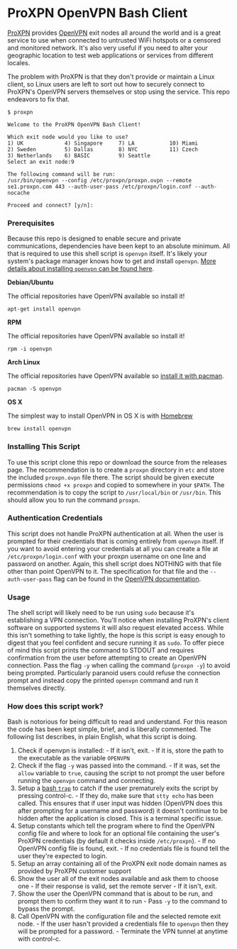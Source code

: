 # ProXPN OpenVPN Bash Client

[ProXPN](http://proxpn.com/) provides [OpenVPN](https://openvpn.net/) exit nodes all around the world and is a great service to use when connected to untrusted WiFi hotspots or a censored and monitored network. It's also very useful if you need to alter your geographic location to test web applications or services from different locales.

The problem with ProXPN is that they don't provide or maintain a Linux client, so Linux users are left to sort out how to securely connect to ProXPN's OpenVPN servers themselves or stop using the service. This repo endeavors to fix that.

```
$ proxpn

Welcome to the ProXPN OpenVPN Bash Client!

Which exit node would you like to use?
1) UK             4) Singapore     7) LA           10) Miami
2) Sweden         5) Dallas        8) NYC          11) Czech
3) Netherlands    6) BASIC         9) Seattle
Select an exit node:9

The following command will be run:
/usr/bin/openvpn --config /etc/proxpn/proxpn.ovpn --remote se1.proxpn.com 443 --auth-user-pass /etc/proxpn/login.conf --auth-nocache

Proceed and connect? [y/n]:
```

### Prerequisites

Because this repo is designed to enable secure and private communications, dependencies have been kept to an absolute minimum. All that is required to use this shell script is `openvpn` itself. It's likely your system's package manager knows how to get and install `openvpn`. [More details about installing `openvpn` can be found here](https://openvpn.net/index.php/open-source/documentation/howto.html#install).

**Debian/Ubuntu**

The official repositories have OpenVPN available so install it!

```
apt-get install openvpn
```

**RPM**

The official repositories have OpenVPN available so install it!

```
rpm -i openvpn
```

**Arch Linux**

The official repositories have OpenVPN available so [install it with pacman](https://wiki.archlinux.org/index.php/OpenVPN#Install_OpenVPN).

```
pacman -S openvpn
```

**OS X**

The simplest way to install OpenVPN in OS X is with [Homebrew](http://brew.sh/)

```
brew install openvpn
```

### Installing This Script

To use this script clone this repo or download the source from the releases page. The recommendation is to create a `proxpn` directory in `etc` and store the included `proxpn.ovpn` file there. The script should be given execute permissions `chmod +x proxpn` and copied to somewhere in your `$PATH`. The recommendation is to copy the script to `/usr/local/bin` or `/usr/bin`. This should allow you to run the command `proxpn`.

### Authentication Credentials

This script does not handle ProXPN authentication at all. When the user is prompted for their credentials that is coming entirely from `openvpn` itself. If you want to avoid entering your credentials at all you can create a file at `/etc/proxpn/login.conf` with your proxpn username on one line and password on another. Again, this shell script does NOTHING with that file other than point OpenVPN to it. The specification for that file and the `--auth-user-pass` flag can be found in the [OpenVPN documentation](https://openvpn.net/index.php/open-source/documentation/manuals/65-openvpn-20x-manpage.html).

### Usage

The shell script will likely need to be run using `sudo` because it's establishing a VPN connection. You'll notice when installing ProXPN's client software on supported systems it will also request elevated access. While this isn't something to take lightly, the hope is this script is easy enough to digest that you feel confident and secure running it as `sudo`.  To offer piece of mind this script prints the command to STDOUT and requires confirmation from the user before attempting to create an OpenVPN connection. Pass the flag `-y` when calling the command (`proxpn -y`) to avoid being prompted.
Particularly paranoid users could refuse the connection prompt and instead copy the printed `openvpn` command and run it themselves directly.

### How does this script work?

Bash is notorious for being difficult to read and understand. For this reason the code has been kept simple, brief, and is liberally commented. The following list describes, in plain English, what this script is doing.

  1. Check if openvpn is installed:
    - If it isn't, exit. 
    - If it is, store the path to the executable as the variable `OPENVPN`
  1. Check if the flag `-y` was passed into the command. 
    - If it was, set the `allow` variable to `true`, causing the script to not prompt the user before running the `openvpn` command and connecting.
  1. Setup a [bash `trap`](http://tldp.org/LDP/Bash-Beginners-Guide/html/sect_12_02.html) to catch if the user prematurely exits the script by pressing control-c.
    - If they do, make sure that `stty echo` has been called. This ensures that if user input was hidden (OpenVPN does this after prompting for a username and password) it doesn't continue to be hidden after the application is closed. This is a terminal specific issue.
  1. Setup constants which tell the program where to find the OpenVPN config file and where to look for an optional file containing the user's ProXPN credentials (by default it checks inside `/etc/proxpn`).
    - If no OpenVPN config file is found, exit. 
    - If no credentials file is found tell the user they're expected to login.
  1. Setup an array containing all of the ProXPN exit node domain names as provided by ProXPN customer support
  1. Show the user all of the exit nodes available and ask them to choose one
    - If their response is valid, set the remote server 
    - If it isn't, exit.
  1. Show the user the OpenVPN command that is about to be run, and prompt them to confirm they want it to run
    - Pass `-y` to the command to bypass the prompt.
  1. Call OpenVPN with the configuration file and the selected remote exit node.
    - If the user hasn't provided a credentials file to `openvpn` then they will be prompted for a password.
    - Terminate the VPN tunnel at anytime with control-c.
    